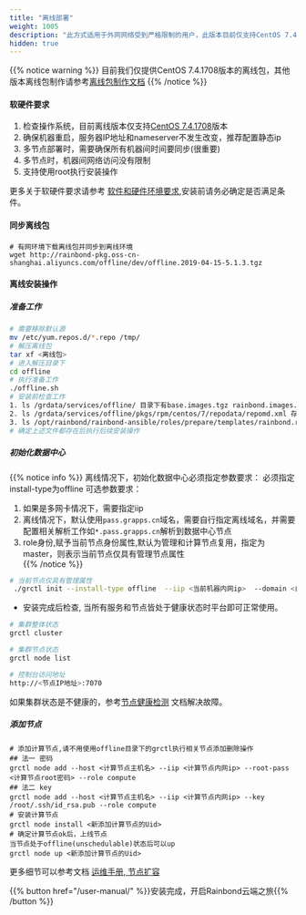 ```yaml
---
title: "离线部署"
weight: 1005
description: "此方式适用于外网网络受到严格限制的用户，此版本目前仅支持CentOS 7.4.1708系统。"
hidden: true
---
```


{{% notice warning %}}
目前我们仅提供CentOS 7.4.1708版本的离线包，其他版本离线包制作请参考[离线包制作文档](/user-operations/op-guide/offline-package/)
{{% /notice %}}

#### 软硬件要求

1. 检查操作系统，目前离线版本仅支持[CentOS 7.4.1708](http://goodrain-pkg.oss-cn-shanghai.aliyuncs.com/system/CentOS/CentOS-7-x86_64-Minimal-1708.iso)版本
2. 确保机器重启，服务器IP地址和nameserver不发生改变，推荐配置静态ip
3. 多节点部署时，需要确保所有机器间时间要同步(很重要)
4. 多节点时，机器间网络访问没有限制
5. 支持使用root执行安装操作


更多关于软硬件要求请参考 [软件和硬件环境要求](/user-operations/op-guide/recommendation/),安装前请务必确定是否满足条件。

#### 同步离线包

```
# 有网环境下载离线包并同步到离线环境
wget http://rainbond-pkg.oss-cn-shanghai.aliyuncs.com/offline/dev/offline.2019-04-15-5.1.3.tgz
```

#### 离线安装操作

##### 准备工作
```bash
# 需要移除默认源
mv /etc/yum.repos.d/*.repo /tmp/
# 解压离线包
tar xf <离线包>
# 进入解压目录下
cd offline
# 执行准备工作
./offline.sh
# 安装前检查工作
1. ls /grdata/services/offline/ 目录下有base.images.tgz rainbond.images.tgz这两个文件
2. ls /grdata/services/offline/pkgs/rpm/centos/7/repodata/repomd.xml 存在这个文件
3. ls /opt/rainbond/rainbond-ansible/roles/prepare/templates/rainbond.repo.j2 存在这个文件
# 确定上述文件都存在后执行后续安装操作
```

##### 初始化数据中心
 
{{% notice info %}}
离线情况下，初始化数据中心必须指定参数要求： 必须指定install-type为offline 可选参数要求：  
1. 如果是多网卡情况下，需要指定iip  
2. 离线情况下，默认使用`pass.grapps.cn`域名，需要自行指定离线域名，并需要配置相关解析工作如`*.pass.grapps.cn`解析到数据中心节点  
3. role身份,赋予当前节点身份属性,默认为管理和计算节点复用，指定为master，则表示当前节点仅具有管理节点属性  
{{% /notice %}}

```bash
# 当前节点仅具有管理属性
 ./grctl init --install-type offline  --iip <当前机器内网ip>  --domain <自定义域名> [--role master]
```

* 安装完成后检查, 当所有服务和节点皆处于健康状态时平台即可正常使用。

```bash
# 集群整体状态
grctl cluster

# 集群节点状态
grctl node list

# 控制台访问地址
http://<节点IP地址>:7070
```
如果集群状态是不健康的，参考[节点健康检测](/user-operations/management/node-health/) 文档解决故障。

##### 添加节点

```
# 添加计算节点,请不用使用offline目录下的grctl执行相关节点添加删除操作
## 法一 密码
grctl node add --host <计算节点主机名> --iip <计算节点内网ip> --root-pass <计算节点root密码> --role compute
## 法二 key
grctl node add --host <计算节点主机名> --iip <计算节点内网ip> --key /root/.ssh/id_rsa.pub --role compute
# 安装计算节点
grctl node install <新添加计算节点的Uid>
# 确定计算节点ok后，上线节点
当节点处于offline(unschedulable)状态后可以up
grctl node up <新添加计算节点的Uid>
```

更多细节可以参考文档 [运维手册, 节点扩容](/user-operations/management/node/#添加节点) 

{{% button href="/user-manual/" %}}安装完成，开启Rainbond云端之旅{{% /button %}}


